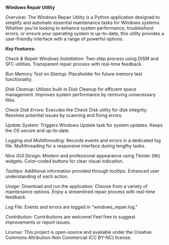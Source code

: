 **Windows Repair Utility**

*Overview:*
The Windows Repair Utility is a Python application designed to simplify and automate essential maintenance tasks for Windows systems. Whether you're looking to enhance system performance, troubleshoot errors, or ensure your operating system is up-to-date, this utility provides a user-friendly interface with a range of powerful options.


***Key Features:***

*Check & Repair Windows Installation:*
Two-step process using DISM and SFC utilities.
Transparent repair process with real-time feedback.

*Run Memory Test on Startup:*
Placeholder for future memory test functionality.

*Disk Cleanup:*
Utilizes built-in Disk Cleanup for efficient space management.
Improves system performance by removing unnecessary files.

*Check Disk Errors:*
Executes the Check Disk utility for disk integrity.
Resolves potential issues by scanning and fixing errors.

*Update System:*
Triggers Windows Update task for system updates.
Keeps the OS secure and up-to-date.

*Logging and Multithreading:*
Records events and errors in a dedicated log file.
Multithreading for a responsive interface during lengthy tasks.

*Nice GUI Design:*
Modern and professional appearance using Tkinter (ttk) widgets.
Color-coded buttons for clear visual indication.

*Tooltips:*
Additional information provided through tooltips.
Enhanced user understanding of each action.

*Usage:*
Download and run the application.
Choose from a variety of maintenance options.
Enjoy a streamlined repair process with real-time feedback.

*Log File:*
Events and errors are logged in "windows_repair.log."

*Contribution:*
Contributions are welcome! Feel free to suggest improvements or report issues.

*License:*
This project is open-source and available under the Creative Commons Attribution-Non Commercial (CC BY-NC) license.
